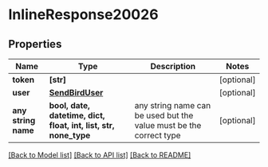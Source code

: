 # InlineResponse20026


## Properties
Name | Type | Description | Notes
------------ | ------------- | ------------- | -------------
**token** | **[str]** |  | [optional] 
**user** | [**SendBirdUser**](SendBirdUser.md) |  | [optional] 
**any string name** | **bool, date, datetime, dict, float, int, list, str, none_type** | any string name can be used but the value must be the correct type | [optional]

[[Back to Model list]](../README.md#documentation-for-models) [[Back to API list]](../README.md#documentation-for-api-endpoints) [[Back to README]](../README.md)


